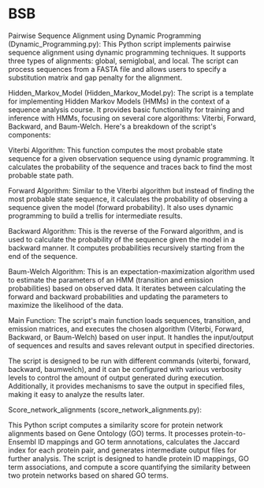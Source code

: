 # BSB

Pairwise Sequence Alignment using Dynamic Programming (Dynamic_Programming.py):
This Python script implements pairwise sequence alignment using dynamic programming techniques. 
It supports three types of alignments: global, semiglobal, and local. The script can process sequences from a FASTA file and allows users to specify a substitution matrix and gap penalty for the alignment.


Hidden_Markov_Model (Hidden_Markov_Model.py):
The script is a template for implementing Hidden Markov Models (HMMs) in the context of a sequence analysis course. 
It provides basic functionality for training and inference with HMMs, focusing on several core algorithms: 
Viterbi, Forward, Backward, and Baum-Welch. Here's a breakdown of the script's components:

Viterbi Algorithm: This function computes the most probable state sequence for a given observation sequence using dynamic programming. 
It calculates the probability of the sequence and traces back to find the most probable state path.

Forward Algorithm: Similar to the Viterbi algorithm but instead of finding the most probable state sequence, 
it calculates the probability of observing a sequence given the model (forward probability). 
It also uses dynamic programming to build a trellis for intermediate results.

Backward Algorithm: This is the reverse of the Forward algorithm, and is used to calculate the probability of the sequence given the model in a backward manner. 
It computes probabilities recursively starting from the end of the sequence.

Baum-Welch Algorithm: This is an expectation-maximization algorithm used to estimate the parameters of an HMM (transition and emission probabilities) 
based on observed data. 
It iterates between calculating the forward and backward probabilities and updating the parameters to maximize the likelihood of the data.

Main Function: The script's main function loads sequences, transition, and emission matrices, and executes the chosen algorithm
(Viterbi, Forward, Backward, or Baum-Welch) based on user input. 
It handles the input/output of sequences and results and saves relevant output in specified directories.

The script is designed to be run with different commands (viterbi, forward, backward, baumwelch), 
and it can be configured with various verbosity levels to control the amount of output generated during execution. 
Additionally, it provides mechanisms to save the output in specified files, making it easy to analyze the results later.

Score_network_alignments (score_network_alignments.py):

This Python script computes a similarity score for protein network alignments based on Gene Ontology (GO) terms. 
It processes protein-to-Ensembl ID mappings and GO term annotations, calculates the Jaccard index for each protein pair, 
and generates intermediate output files for further analysis. The script is designed to handle protein ID mappings, 
GO term associations, and compute a score quantifying the similarity between two protein networks based on shared GO terms.







